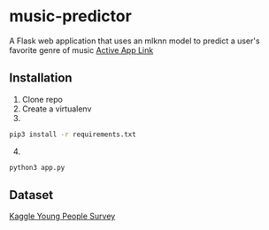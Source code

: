 # music-predictor

A Flask web application that uses an mlknn model to predict a user's favorite genre of music
[Active App Link](http://35.203.81.177:8080/)

## Installation

1) Clone repo 
2) Create a virtualenv 
3) 
```bash
pip3 install -r requirements.txt
```
4) 
```bash
python3 app.py
```

## Dataset
[Kaggle Young People Survey](https://www.kaggle.com/miroslavsabo/young-people-survey)
